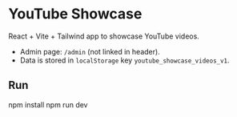# YouTube Showcase

React + Vite + Tailwind app to showcase YouTube videos.
- Admin page: `/admin` (not linked in header).
- Data is stored in `localStorage` key `youtube_showcase_videos_v1`.

## Run
npm install
npm run dev
